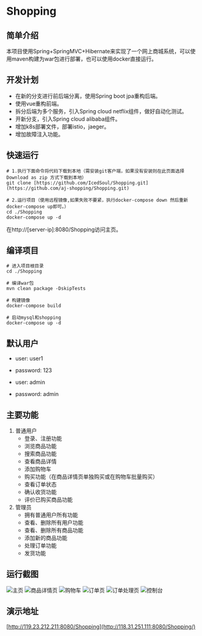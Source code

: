 # Shopping
## 简单介绍
本项目使用Spring+SpringMVC+Hibernate来实现了一个网上商城系统，可以使用maven构建为war包进行部署，也可以使用docker直接运行。

## 开发计划
- 在新的分支进行前后端分离，使用Spring boot jpa重构后端。
- 使用vue重构前端。
- 拆分后端为多个服务，引入Spring cloud netflix组件，做好自动化测试。
- 开新分支，引入Spring cloud alibaba组件。
- 增加k8s部署文件，部署istio，jaeger。
- 增加故障注入功能。

## 快速运行

```shell script
# 1.执行下面命令将代码下载到本地（需安装git客户端，如果没有安装则在此页面选择Download as zip 方式下载到本地）
git clone [https://github.com/IcedSoul/Shopping.git](https://github.com/aj-shopping/Shopping.git)

# 2.运行项目（使用远程镜像,如果失败不要紧，执行docker-compose down 然后重新docker-compose up即可。）
cd ./Shopping 
docker-compose up -d
```
在http://[server-ip]:8080/Shopping访问主页。

## 编译项目

```shell script
# 进入项目根目录
cd ./Shopping

# 编译war包
mvn clean package -DskipTests

# 构建镜像
docker-compose build

# 启动mysql和shopping
docker-compose up -d
```

## 默认用户
- user: user1
- password: 123

- user: admin
- password: admin

## 主要功能
1. 普通用户
    - 登录、注册功能
    - 浏览商品功能
    - 搜索商品功能
    - 查看商品详情
    - 添加购物车
    - 购买功能（在商品详情页单独购买或在购物车批量购买）
    - 查看订单状态
    - 确认收货功能
    - 评价已购买商品功能
2. 管理员
    - 拥有普通用户所有功能
    - 查看、删除所有用户功能
    - 查看、删除所有商品功能
    - 添加新的商品功能
    - 处理订单功能
    - 发货功能

## 运行截图

![主页](https://xiaofengguo.oss-cn-hangzhou.aliyuncs.com/shoping-main.png)
![商品详情页](https://xiaofengguo.oss-cn-hangzhou.aliyuncs.com/shopping-detail.png)
![购物车](https://xiaofengguo.oss-cn-hangzhou.aliyuncs.com/shoping-car.png)
![订单页](https://xiaofengguo.oss-cn-hangzhou.aliyuncs.com/shoping-order.png)
![订单处理页](https://xiaofengguo.oss-cn-hangzhou.aliyuncs.com/shopping-handle.png)
![控制台](https://xiaofengguo.oss-cn-hangzhou.aliyuncs.com/shoping-main.png)

## 演示地址
[http://119.23.212.211:8080/Shopping](http://118.31.251.111:8080/Shopping/)
